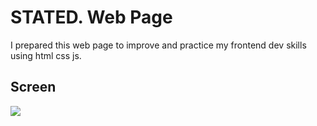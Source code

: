<h1>STATED. Web Page</h1>
I prepared this web page to improve and practice my frontend dev skills using html css js.

<h2> Screen</h2>

![](STATED..gif)
